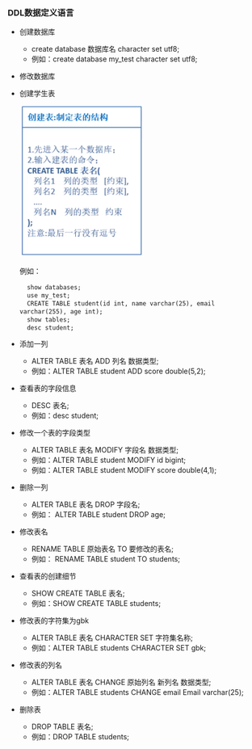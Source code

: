 ### DDL数据定义语言 ###
- 创建数据库
	- create database 数据库名 character set utf8;
	- 例如：create database my_test character set utf8;
- 修改数据库
- 创建学生表

	![](Photos/create_table.png)

	例如：

		show databases;
		use my_test;
		CREATE TABLE student(id int, name varchar(25), email varchar(255), age int);
		show tables;
		desc student;
	
- 添加一列
	- ALTER TABLE 表名 ADD 列名 数据类型;
	- 例如：ALTER TABLE student ADD score double(5,2);
- 查看表的字段信息
	- DESC 表名;
	- 例如：desc student;
- 修改一个表的字段类型
	- ALTER TABLE 表名 MODIFY 字段名 数据类型;
	- 例如：ALTER TABLE student MODIFY id bigint;
	- 例如：ALTER TABLE student MODIFY score double(4,1);
- 删除一列
	- ALTER TABLE 表名 DROP 字段名;
	- 例如： ALTER TABLE student DROP age;
- 修改表名
	- RENAME TABLE 原始表名 TO 要修改的表名;
	- 例如： RENAME TABLE student TO students;
- 查看表的创建细节
	- SHOW CREATE TABLE 表名;
	- 例如：SHOW CREATE TABLE students;
- 修改表的字符集为gbk
	- ALTER TABLE 表名 CHARACTER SET 字符集名称;
	- 例如：ALTER TABLE students CHARACTER SET gbk;
- 修改表的列名
	- ALTER TABLE 表名 CHANGE 原始列名 新列名 数据类型;
	- 例如：ALTER TABLE students CHANGE email Email varchar(25);
- 删除表
	- DROP TABLE 表名;
	- 例如：DROP TABLE students;